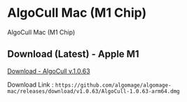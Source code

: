 # AlgoCull Mac (M1 Chip)
AlgoCull Mac (M1 Chip)

## Download (Latest) - Apple M1
[Download - AlgoCull v.1.0.63](https://github.com/algomage/algomage-mac/releases/download/v1.0.63/AlgoCull-1.0.63-arm64.dmg "Download (Latest) - Apple M1")

Download Link : `https://github.com/algomage/algomage-mac/releases/download/v1.0.63/AlgoCull-1.0.63-arm64.dmg` 
